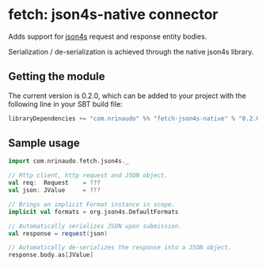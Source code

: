 # fetch: json4s-native connector

Adds support for [json4s](https://github.com/json4s/json4s) request and response entity bodies.

Serialization / de-serialization is achieved through the native json4s library.


## Getting the module
The current version is 0.2.0, which can be added to your project with the following line in your SBT build file:

```scala
libraryDependencies += "com.nrinaudo" %% "fetch-json4s-native" % "0.2.0"
```


## Sample usage
```scala
import com.nrinaudo.fetch.json4s._

// Http client, http request and JSON object.
val req:  Request    = ???
val json: JValue     = ???

// Brings an implicit Format instance in scope.
implicit val formats = org.json4s.DefaultFormats

// Automatically serializes JSON upon submission.
val response = request(json)

// Automatically de-serializes the response into a JSON object.
response.body.as[JValue]
```